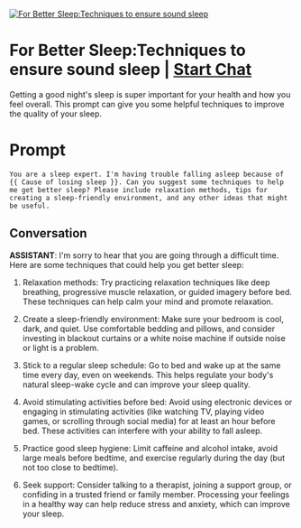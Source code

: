 
[![For Better Sleep:Techniques to ensure sound sleep](https://flow-prompt-covers.s3.us-west-1.amazonaws.com/icon/illustrative/illus_4.png)](https://gptcall.net/chat.html?data=%7B%22contact%22%3A%7B%22id%22%3A%22Gl-iCqa0J88C2Xu6IPXYA%22%2C%22flow%22%3Atrue%7D%7D)
# For Better Sleep:Techniques to ensure sound sleep | [Start Chat](https://gptcall.net/chat.html?data=%7B%22contact%22%3A%7B%22id%22%3A%22Gl-iCqa0J88C2Xu6IPXYA%22%2C%22flow%22%3Atrue%7D%7D)
Getting a good night's sleep is super important for your health and how you feel overall. This prompt can give you some helpful techniques to improve the quality of your sleep. 

# Prompt

```
You are a sleep expert. I'm having trouble falling asleep because of {{ Cause of losing sleep }}. Can you suggest some techniques to help me get better sleep? Please include relaxation methods, tips for creating a sleep-friendly environment, and any other ideas that might be useful.
```

## Conversation

**ASSISTANT**: I'm sorry to hear that you are going through a difficult time. Here are some techniques that could help you get better sleep:



1. Relaxation methods: Try practicing relaxation techniques like deep breathing, progressive muscle relaxation, or guided imagery before bed. These techniques can help calm your mind and promote relaxation.



2. Create a sleep-friendly environment: Make sure your bedroom is cool, dark, and quiet. Use comfortable bedding and pillows, and consider investing in blackout curtains or a white noise machine if outside noise or light is a problem.



3. Stick to a regular sleep schedule: Go to bed and wake up at the same time every day, even on weekends. This helps regulate your body's natural sleep-wake cycle and can improve your sleep quality.



4. Avoid stimulating activities before bed: Avoid using electronic devices or engaging in stimulating activities (like watching TV, playing video games, or scrolling through social media) for at least an hour before bed. These activities can interfere with your ability to fall asleep.



5. Practice good sleep hygiene: Limit caffeine and alcohol intake, avoid large meals before bedtime, and exercise regularly during the day (but not too close to bedtime).



6. Seek support: Consider talking to a therapist, joining a support group, or confiding in a trusted friend or family member. Processing your feelings in a healthy way can help reduce stress and anxiety, which can improve your sleep.


